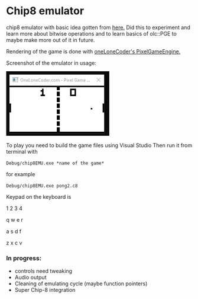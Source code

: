 # Chip8 emulator
chip8 emulator with basic idea gotten from [here.](http://www.multigesture.net/articles/how-to-write-an-emulator-chip-8-interpreter/) Did this to experiment and learn more about bitwise operations and to learn basics of olc::PGE to maybe make more out of it in future.

Rendering of the game is done with [oneLoneCoder's PixelGameEngine.](https://github.com/OneLoneCoder/olcPixelGameEngine)

Screenshot of the emulator in usage:

![Screenshot of the game](https://github.com/JKalliomaki/chip8EMU/blob/master/ScreenCapOfPong.png)

To play you need to build the game files using Visual Studio
Then run it from terminal with 
```
Debug/chip8EMU.exe *name of the game*
```
for example 
```
Debug/chip8EMU.exe pong2.c8
```

Keypad on the keyboard is 

1 2 3 4

q w e r

a s d f

z x c v

### In progress:
* controls need tweaking
* Audio output
* Cleaning of emulating cycle (maybe function pointers)
* Super Chip-8 integration
